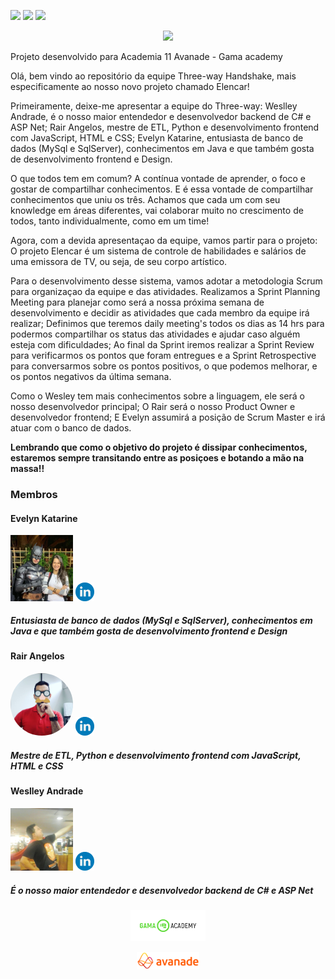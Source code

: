 <p align="left">
<img src="https://img.shields.io/badge/SQUAD-THREE--WAY%20HANDSHAKE-blue">
<img src="https://img.shields.io/badge/PROGRAMMING%20LANGUAGE-C%23-green">
<img src="https://img.shields.io/badge/FRAMEWORK-.NET%20CORE-yellow">
</p>

<p align="center"><img src="https://img.shields.io/badge/PROJECT%20NAME-Elencar-orange" width="300"></p>
<p align="left">Projeto desenvolvido para Academia 11 Avanade - Gama academy</p>
<p align="left">Olá, bem vindo ao repositório da equipe Three-way Handshake, mais especificamente ao nosso novo projeto chamado Elencar!</p>

<p align="left">Primeiramente, deixe-me apresentar a equipe do Three-way:
Weslley Andrade, é o nosso maior entendedor e desenvolvedor backend de C# e ASP Net;
Rair Angelos, mestre de ETL, Python e desenvolvimento frontend com JavaScript, HTML e CSS;
Evelyn Katarine, entusiasta de banco de dados (MySql e SqlServer), conhecimentos em Java e que também gosta de desenvolvimento frontend e Design.</p>

<p align="left">O que todos tem em comum? A contínua vontade de aprender, o foco e gostar de compartilhar conhecimentos.
E é essa vontade de compartilhar conhecimentos que uniu os três.
Achamos que cada um com seu knowledge em áreas diferentes, vai colaborar muito no crescimento de todos, tanto individualmente, como em um time!</p>

<p align="left">Agora, com a devida apresentaçao da equipe, vamos partir para o projeto:
O projeto Elencar é um sistema de controle de habilidades e salários de uma emissora de TV, ou seja, de seu corpo artístico.</p>

<p align="left">Para o desenvolvimento desse sistema, vamos adotar a metodologia Scrum para organizaçao da equipe e das atividades.
Realizamos a Sprint Planning Meeting para planejar como será a nossa próxima semana de desenvolvimento e decidir as atividades que cada membro da equipe irá realizar;
Definimos que teremos daily meeting's todos os dias as 14 hrs para podermos compartilhar os status das atividades e ajudar caso alguém esteja com dificuldades;
Ao final da Sprint iremos realizar a Sprint Review para verificarmos os pontos que foram entregues e a Sprint Retrospective para conversarmos sobre os pontos positivos, o que podemos melhorar, e os pontos negativos da última semana.</p>

<p align="left">Como o Wesley tem mais conhecimentos sobre a linguagem, ele será o nosso desenvolvedor principal;
O Rair será o nosso Product Owner e desenvolvedor frontend;
E Evelyn assumirá a posição de Scrum Master e irá atuar com o banco de dados.</p>


<strong>Lembrando que como o objetivo do projeto é dissipar conhecimentos, estaremos sempre transitando entre as posiçoes e botando a mão na massa!!</strong>

<h3>Membros</h3>

#### Evelyn Katarine

  <p><img src="/img/Eve-Novo.jpg" width="100" class="rounded-circle">
    <span class="badge badge-secondary" style="margin-right: 10px;"><a href="https://www.linkedin.com/in/evelyn-katarine-batista-silva"><img src="/img/linkedin.svg" width="30"></a></span>
    </p>
    <h5>Entusiasta de banco de dados (MySql e SqlServer), conhecimentos em Java e que também gosta de desenvolvimento frontend e Design </h5>
  
#### Rair Angelos
   <p><img src="/img/RAIR.PNG" width="100" style="border-radius: 50%">
    <span class="badge badge-secondary" style="margin-right: 10px;"><a href="https://br.linkedin.com/in/rairangelos"><img src="/img/linkedin.svg" width="30"></a></span>
    </p>
    <h5>Mestre de ETL, Python e desenvolvimento frontend com JavaScript, HTML e CSS</h5>
    
 #### Weslley Andrade
   <p><img src="/img/WESLLEY.jpg" width="100" class="rounded-circle">
    <span class="badge badge-secondary" style="margin-right: 10px;"><a href="https://www.linkedin.com/in/weslley-andrade-25046024/"><img src="/img/linkedin.svg" width="30"></a></span>
    </p>
    <h5>É o nosso maior entendedor e desenvolvedor backend de C# e ASP Net</h5>

<p align="center"><img src="/img/gama-logo.png" width="120"></p>
<p align="center"><img src="/img/avanade-logo.png" width="100"></p>
